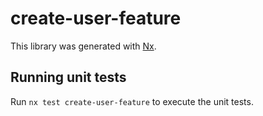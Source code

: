 # create-user-feature

This library was generated with [Nx](https://nx.dev).

## Running unit tests

Run `nx test create-user-feature` to execute the unit tests.

